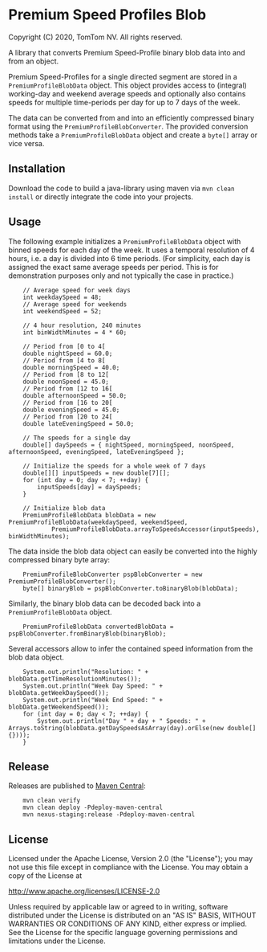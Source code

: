 # Premium Speed Profiles Blob
Copyright (C) 2020, TomTom NV. All rights reserved.

A library that converts Premium Speed-Profile binary blob data into and from an object.

Premium Speed-Profiles for a single directed segment are stored in a `PremiumProfileBlobData`
object. This object provides access to (integral) working-day and weekend average speeds and 
optionally also contains speeds for multiple time-periods per day for up to 7 days of the week.

The data can be converted from and into an efficiently compressed binary format using the 
`PremiumProfileBlobConverter`. The provided conversion methods take a `PremiumProfileBlobData`
object and create a `byte[]` array or vice versa.

## Installation

Download the code to build a java-library using maven via `mvn clean install` or directly 
integrate the code into your projects.

## Usage

The following example initializes a `PremiumProfileBlobData` object with binned speeds for each 
day of the week. It uses a temporal resolution of 4 hours, i.e. a day is divided into 6 time 
periods. (For simplicity, each day is assigned the exact same average speeds per period. This is 
for demonstration purposes only and not typically the case in practice.)

```
    // Average speed for week days
    int weekdaySpeed = 48;
    // Average speed for weekends
    int weekendSpeed = 52;

    // 4 hour resolution, 240 minutes
    int binWidthMinutes = 4 * 60;

    // Period from [0 to 4[
    double nightSpeed = 60.0;
    // Period from [4 to 8[
    double morningSpeed = 40.0;
    // Period from [8 to 12[
    double noonSpeed = 45.0;
    // Period from [12 to 16[
    double afternoonSpeed = 50.0;
    // Period from [16 to 20[
    double eveningSpeed = 45.0;
    // Period from [20 to 24[
    double lateEveningSpeed = 50.0;

    // The speeds for a single day
    double[] daySpeeds = { nightSpeed, morningSpeed, noonSpeed, afternoonSpeed, eveningSpeed, lateEveningSpeed };

    // Initialize the speeds for a whole week of 7 days
    double[][] inputSpeeds = new double[7][];
    for (int day = 0; day < 7; ++day) {
        inputSpeeds[day] = daySpeeds;
    }

    // Initialize blob data
    PremiumProfileBlobData blobData = new PremiumProfileBlobData(weekdaySpeed, weekendSpeed,
            PremiumProfileBlobData.arrayToSpeedsAccessor(inputSpeeds), binWidthMinutes);
```

The data inside the blob data object can easily be converted into the highly compressed binary byte array:

```
    PremiumProfileBlobConverter pspBlobConverter = new PremiumProfileBlobConverter();
    byte[] binaryBlob = pspBlobConverter.toBinaryBlob(blobData);

```

Similarly, the binary blob data can be decoded back into a `PremiumProfileBlobData` object.

```
    PremiumProfileBlobData convertedBlobData = pspBlobConverter.fromBinaryBlob(binaryBlob);
```

Several accessors allow to infer the contained speed information from the blob data object.

```
    System.out.println("Resolution: " + blobData.getTimeResolutionMinutes());
    System.out.println("Week Day Speed: " + blobData.getWeekDaySpeed());
    System.out.println("Week End Speed: " + blobData.getWeekendSpeed());
    for (int day = 0; day < 7; ++day) {
        System.out.println("Day " + day + " Speeds: " + Arrays.toString(blobData.getDaySpeedsAsArray(day).orElse(new double[] {})));
    }

```

## Release

Releases are published to [Maven Central](https://central.sonatype.com/artifact/com.tomtom.traffic/premium-sp-blob):

```console
    mvn clean verify
    mvn clean deploy -Pdeploy-maven-central
    mvn nexus-staging:release -Pdeploy-maven-central
```

## License

Licensed under the Apache License, Version 2.0 (the "License");
you may not use this file except in compliance with the License.
You may obtain a copy of the License at

   http://www.apache.org/licenses/LICENSE-2.0

Unless required by applicable law or agreed to in writing, software
distributed under the License is distributed on an "AS IS" BASIS,
WITHOUT WARRANTIES OR CONDITIONS OF ANY KIND, either express or implied.
See the License for the specific language governing permissions and
limitations under the License.
